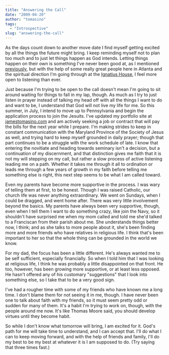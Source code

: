 ```yaml
---
title: "Answering the Call"
date: "2009-04-20"
author: "tomasino"
tags:
  - "Introspective"
slug: "answering-the-call"
---
```


As the days count down to another move date I find myself getting
excited by all the things the future might bring. I keep reminding
myself not to plan too much and to just let things happen as God
intends. Letting things happen on their own is something I've never been
good at, as I mentioned [previously][], but with the help of some really
great people here in Atlanta and the spiritual direction I'm going
through at the [Ignatius House][], I feel more open to listening than
ever.

Just because I'm trying to be open to the call doesn't mean I'm going to
sit around waiting for things to fall in my lap, though. As much as I
try to just listen in prayer instead of talking my head off with all the
things I want to do and want to be, I understand that God will not live
my life for me. So this summer, in July, I intend to move up to
Pennsylvania and begin the application process to join the Jesuits. I've
updated my portfolio site at [jamestomasino.com][] and am actively
seeking a job or contract that will pay the bills for the next year
while I prepare. I'm making strides to keep in constant communication
with the Maryland Province of the Society of Jesus as well, and trying
hard to keep myself grounded in daily prayer; though that part continues
to be a struggle with the work schedule of late. I know that entering
the novitiate and heading towards seminary isn't a decision, but a
continuation of my discernment, and that distinction gives me faith that
it is not my will stepping on my call, but rather a slow process of
active listening leading me on a path. Whether it takes me through it
all to ordination or leads me through a few years of growth in my faith
before telling me something else is right, this next step seems to be
what I am called toward.

Even my parents have become more supportive in the process. I was wary
of telling them at first, to be honest. Though I was raised Catholic,
our church life was never anything extraordinary. We went on Sundays,
when I could be dragged, and went home after. There was very little
involvement beyond the basics. My parents have always been very
supportive, though, even when I tell them I want to do something crazy,
like join the Navy, so it shouldn't have surprised me when my mom called
and told me she'd talked to a Franciscan from their parish about me. She
understands things better now, I think; and as she talks to more people
about it, she's been finding more and more friends who have relatives in
religious life. I think that's been important to her so that the whole
thing can be grounded in the world we know.

For my dad, the focus has been a little different. He's always wanted me
to be self sufficient, especially financially. So when I told him that I
was looking at religious life, I think he was probably a little
disappointed on that front. He too, however, has been growing more
supportive, or at least less opposed. He hasn't offered any of his
customary "suggestions" that I look into something else, so I take that
to be a very good sign.

I've had a rougher time with some of my friends who have known me a long
time. I don't blame them for not seeing it in me, though. I have never
been one to talk about faith with my friends, so it must seem pretty odd
or sudden for many of them. It's a habit I'm trying to work on, though,
with the people around me now. It's like Thomas Moore said, you should
develop virtues until they become habit.

So while I don't know what tomorrow will bring, I am excited for it.
God's path for me will take time to understand, and I can accept that.
I'll do what I can to keep moving forward, and with the help of friends
and family, I'll do my best to be my best at whatever it is I am
supposed to do. (Try saying that three times fast.)

  [previously]: https://blog.tomasino.org/?p=212
  [Ignatius House]: https://www.ignatiushouse.org/
  [jamestomasino.com]: https://www.jamestomasino.com
